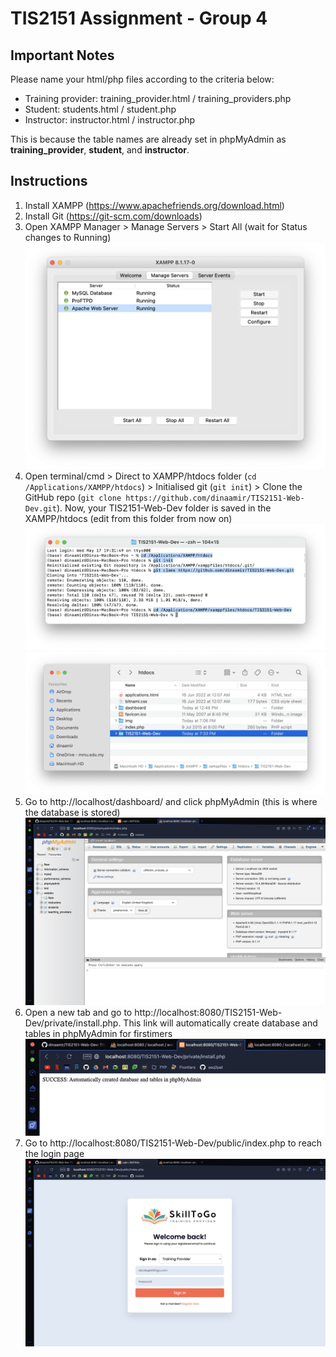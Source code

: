 # TIS2151 Assignment - Group 4

## **Important Notes**
Please name your html/php files according to the criteria below: 
- Training provider: training_provider.html / training_providers.php
- Student: students.html / student.php
- Instructor: instructor.html / instructor.php

This is because the table names are already set in phpMyAdmin as **training_provider**, **student**, and **instructor**.

## **Instructions**
1. Install XAMPP (https://www.apachefriends.org/download.html)
2. Install Git (https://git-scm.com/downloads)
3. Open XAMPP Manager > Manage Servers > Start All (wait for Status changes to Running)
![XAMPP](readme-img/XAMPP.png)
4. Open terminal/cmd > Direct to XAMPP/htdocs folder (```cd /Applications/XAMPP/htdocs```) > Initialised git (```git init```) > Clone the GitHub repo (```git clone https://github.com/dinaamir/TIS2151-Web-Dev.git```). Now, your TIS2151-Web-Dev folder is saved in the XAMPP/htdocs (edit from this folder from now on)
![XAMPP](readme-img/terminal.png)
![htdocs-path](readme-img/htdocs-path.png)
5. Go to http://localhost/dashboard/ and click phpMyAdmin (this is where the database is stored)
![phpMyAdmin-view](readme-img/phpMyAdmin-view.png)
6. Open a new tab and go to http://localhost:8080/TIS2151-Web-Dev/private/install.php. This link will automatically create database and tables in phpMyAdmin for firstimers
![phpMyAdmin-view](readme-img/install.png)
7. Go to http://localhost:8080/TIS2151-Web-Dev/public/index.php to reach the login page
![phpMyAdmin-view](readme-img/login-view.png)

